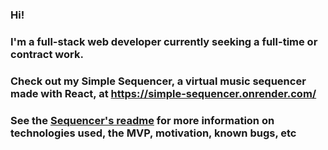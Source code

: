### Hi!

### I'm a full-stack web developer currently seeking a full-time or contract work.

### Check out my Simple Sequencer, a virtual music sequencer made with React, at https://simple-sequencer.onrender.com/

### See the [Sequencer's readme](https://github.com/mklnln/sequencer) for more information on technologies used, the MVP, motivation, known bugs, etc

<!--
**mklnln/mklnln** is a ✨ _special_ ✨ repository because its `README.md` (this file) appears on your GitHub profile.

Here are some ideas to get you started:

- 🔭 I’m currently working on ...
- 🌱 I’m currently learning ...
- 👯 I’m looking to collaborate on ...
- 🤔 I’m looking for help with ...
- 💬 Ask me about ...
- 📫 How to reach me: ...
- 😄 Pronouns: ...
- ⚡ Fun fact: ...
-->
